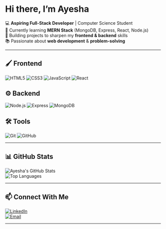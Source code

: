 # Hi there, I’m Ayesha 

💻 **Aspiring Full-Stack Developer** | Computer Science Student  
🌱 Currently learning **MERN Stack** (MongoDB, Express, React, Node.js)  
🚀 Building projects to sharpen my **frontend & backend** skills  
📚 Passionate about **web development** & **problem-solving**  

---

## 🖌 Frontend
![HTML5](https://img.shields.io/badge/-HTML5-E34F26?style=flat&logo=html5&logoColor=white)
![CSS3](https://img.shields.io/badge/-CSS3-1572B6?style=flat&logo=css3&logoColor=white)
![JavaScript](https://img.shields.io/badge/-JavaScript-F7DF1E?style=flat&logo=javascript&logoColor=black)
![React](https://img.shields.io/badge/-React-61DAFB?style=flat&logo=react&logoColor=black)

## ⚙ Backend
![Node.js](https://img.shields.io/badge/-Node.js-339933?style=flat&logo=node.js&logoColor=white)
![Express](https://img.shields.io/badge/-Express-000000?style=flat&logo=express&logoColor=white)
![MongoDB](https://img.shields.io/badge/-MongoDB-47A248?style=flat&logo=mongodb&logoColor=white)

## 🛠 Tools
![Git](https://img.shields.io/badge/-Git-F05032?style=flat&logo=git&logoColor=white)
![GitHub](https://img.shields.io/badge/-GitHub-181717?style=flat&logo=github&logoColor=white)

---

## 📊 GitHub Stats
![Ayesha's GitHub Stats](https://github-readme-stats.vercel.app/api?username=ayeshaaazhar&show_icons=true&theme=radical)  
![Top Languages](https://github-readme-stats.vercel.app/api/top-langs/?username=ayeshaaazhar&layout=compact&theme=radical)

---

## 📫 Connect With Me
[![LinkedIn](https://img.shields.io/badge/-LinkedIn-0077B5?style=flat&logo=linkedin&logoColor=white)](https://www.linkedin.com/in/ayesha-azhar-0b8746374?utm_source=share&utm_campaign=share_via&utm_content=profile&utm_medium=android_app)  
[![Email](https://img.shields.io/badge/-Gmail-D14836?style=flat&logo=gmail&logoColor=white)](ayeshaazharr2004@gmail.com)

---

